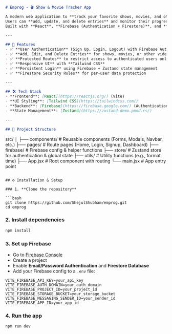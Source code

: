 ```markdown
# Emprog - 🎬 Show & Movie Tracker App

A modern web application to **track your favorite shows, movies, and other videos** with ease.  
Users can **add, update, and delete entries** and monitor their progress in a clean, responsive interface.  
Built with **React**, **Firebase (Authentication + Firestore)**, and **Tailwind CSS** for a smooth, minimal experience.

---

## 🚀 Features
- ✅ **User Authentication** (Sign Up, Login, Logout) with Firebase Auth
- ✅ **Add, Edit, and Delete Entries** for shows, movies, or other videos
- ✅ **Protected Routes** to restrict access to authenticated users only
- ✅ **Responsive UI** with **Tailwind CSS**
- ✅ **Persistent Login** using Firebase + Zustand state management
- ✅ **Firestore Security Rules** for per-user data protection

---

## 🛠️ Tech Stack
- **Frontend**: [React](https://reactjs.org/) (Vite)
- **UI Styling**: [Tailwind CSS](https://tailwindcss.com/)
- **Backend**: [Firebase](https://firebase.google.com/) (Authentication + Firestore Database)
- **State Management**: [Zustand](https://zustand-demo.pmnd.rs/)

---

## 📂 Project Structure

```

src/
│
├── components/       # Reusable components (Forms, Modals, Navbar, etc.)
├── pages/            # Route pages (Home, Login, Signup, Dashboard)
├── firebase/         # Firebase config & helper functions
├── store/            # Zustand store for authentication & global state
├── utils/            # Utility functions (e.g., format time)
├── App.jsx           # Root component with routing
└── main.jsx          # App entry point

```

## ⚙️ Installation & Setup

### 1. **Clone the repository**

```bash
git clone https://github.com/ShejulShubham/emprog.git
cd emprog
```

### 2. **Install dependencies**

```bash
npm install
```

### 3. **Set up Firebase**

* Go to [Firebase Console](https://console.firebase.google.com/)
* Create a project
* Enable **Email/Password Authentication** and **Firestore Database**
* Add your Firebase config to a `.env` file:

```env
VITE_FIREBASE_API_KEY=your_api_key
VITE_FIREBASE_AUTH_DOMAIN=your_auth_domain
VITE_FIREBASE_PROJECT_ID=your_project_id
VITE_FIREBASE_STORAGE_BUCKET=your_storage_bucket
VITE_FIREBASE_MESSAGING_SENDER_ID=your_sender_id
VITE_FIREBASE_APP_ID=your_app_id
```

### 4. **Run the app**

```bash
npm run dev
```